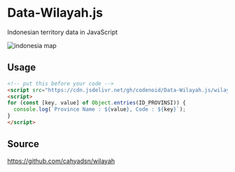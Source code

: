 # Data-Wilayah.js
Indonesian territory data in JavaScript

![indonesia map](https://kyotoreview.org/wp-content/uploads/Indonesia-map-678x381.jpg)

## Usage

```html
<!-- put this before your code -->
<script src="https://cdn.jsdelivr.net/gh/codenoid/Data-Wilayah.js/wilayah.js" type="text/javascript"></script>
<script>
for (const [key, value] of Object.entries(ID_PROVINSI)) {
  console.log(`Province Name : ${value}, Code : ${key}`);
}
</script>
```

## Source

https://github.com/cahyadsn/wilayah

